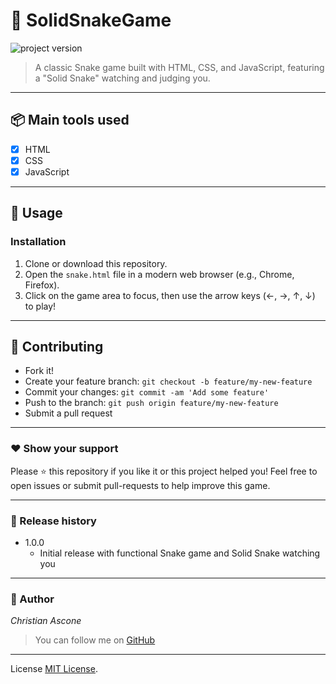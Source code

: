 # **:triangular_flag_on_post: SolidSnakeGame**

![project version](https://img.shields.io/badge/project-1.0.0-brightgreen.svg)

> A classic Snake game built with HTML, CSS, and JavaScript, featuring a "Solid Snake" watching and judging you.

---

## **:package: Main tools used**

- [x] HTML
- [x] CSS
- [x] JavaScript

---

## **:wrench: Usage**

### **Installation**

1. Clone or download this repository.
2. Open the `snake.html` file in a modern web browser (e.g., Chrome, Firefox).
3. Click on the game area to focus, then use the arrow keys (←, →, ↑, ↓) to play!

---

## **:handshake: Contributing**

- Fork it!
- Create your feature branch: `git checkout -b feature/my-new-feature`
- Commit your changes: `git commit -am 'Add some feature'`
- Push to the branch: `git push origin feature/my-new-feature`
- Submit a pull request

---

### **:heart: Show your support**

Please :star: this repository if you like it or this project helped you! Feel free to open issues or submit pull-requests to help improve this game.

---

### **:scroll: Release history**

* 1.0.0
    * Initial release with functional Snake game and Solid Snake watching you

---

### **:robot: Author**

_*Christian Ascone*_

> You can follow me on
[GitHub](https://github.com/christianascone)

---

License [MIT License](LICENSE).
